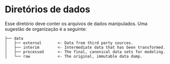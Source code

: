# Diretórios de dados

Esse diretório deve conter os arquivos de dados manipulados. Uma sugestão de organização é a seguinte:

```
├── data
│   ├── external       <- Data from third party sources.
│   ├── interim        <- Intermediate data that has been transformed.
│   ├── processed      <- The final, canonical data sets for modeling.
│   └── raw            <- The original, immutable data dump.
```